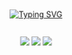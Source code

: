 <div align="center">
<br><br>
<a href="https://git.io/typing-svg"><img src="https://readme-typing-svg.demolab.com?font=Alegreya&weight=600&size=25&pause=1000&&background=F0CFD4FF&center=true&vCenter=true&random=false&width=435&lines=in+butterfly+era+🦋" alt="Typing SVG" /></a><br><br>
    
[![](https://img.shields.io/badge/linkedin-0a66c2)](http://linkedin.com/in/alfarezyyd)
[![](https://img.shields.io/badge/gitlab-red)](https://gitlab.com/alfarezyyd)
[![](https://img.shields.io/badge/youtube-FF0000)](https://www.youtube.com/@alfarezyyd)
</div>
